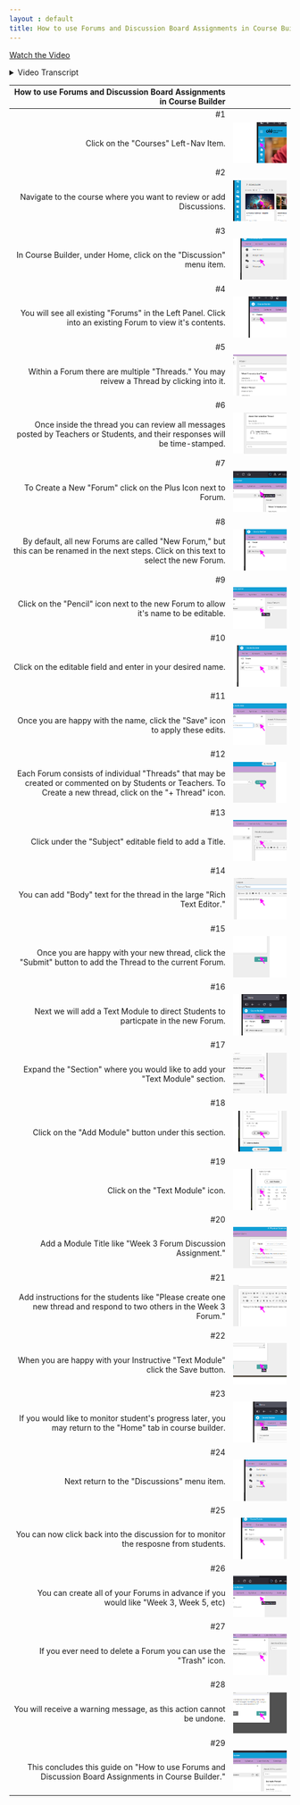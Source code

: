 ```yaml
---
layout : default
title: How to use Forums and Discussion Board Assignments in Course Builder
---
```

[Watch the Video](https://www.youtube.com/watch?v=###########)

<details>
  <summary>Video Transcript</summary>
  Default Spoiler Text
</details>

| How to use Forums and Discussion Board Assignments in Course Builder ||
|-:|-|
| #1 ||
| Click on the "Courses" Left-Nav Item. |![](How_to_use_Forums_and_Discussion_Board_Assignments_in_Course_Builder-img/01-How_to_use_Forums_and_Discussion_Board_Assignments_in_Course_Builder.png)|
| #2 ||
| Navigate to the course where you want to review or add Discussions. |![](How_to_use_Forums_and_Discussion_Board_Assignments_in_Course_Builder-img/02-How_to_use_Forums_and_Discussion_Board_Assignments_in_Course_Builder.png)|
| #3 ||
| In Course Builder, under Home, click on the "Discussion" menu item. |![](How_to_use_Forums_and_Discussion_Board_Assignments_in_Course_Builder-img/03-How_to_use_Forums_and_Discussion_Board_Assignments_in_Course_Builder.png)|
| #4 ||
| You will see all existing "Forums" in the Left Panel. Click into an existing Forum to view it's contents. |![](How_to_use_Forums_and_Discussion_Board_Assignments_in_Course_Builder-img/04-How_to_use_Forums_and_Discussion_Board_Assignments_in_Course_Builder.png)|
| #5 ||
| Within a Forum there are multiple "Threads." You may reivew a Thread by clicking into it. |![](How_to_use_Forums_and_Discussion_Board_Assignments_in_Course_Builder-img/05-How_to_use_Forums_and_Discussion_Board_Assignments_in_Course_Builder.png)|
| #6 ||
| Once inside the thread you can review all messages posted by Teachers or Students, and their responses will be time-stamped. |![](How_to_use_Forums_and_Discussion_Board_Assignments_in_Course_Builder-img/06-How_to_use_Forums_and_Discussion_Board_Assignments_in_Course_Builder.png)|
| #7 ||
| To Create a New "Forum" click on the Plus Icon next to Forum. |![](How_to_use_Forums_and_Discussion_Board_Assignments_in_Course_Builder-img/07-How_to_use_Forums_and_Discussion_Board_Assignments_in_Course_Builder.png)|
| #8 ||
| By default, all new Forums are called "New Forum," but this can be renamed in the next steps. Click on this text to select the new Forum. |![](How_to_use_Forums_and_Discussion_Board_Assignments_in_Course_Builder-img/08-How_to_use_Forums_and_Discussion_Board_Assignments_in_Course_Builder.png)|
| #9 ||
| Click on the "Pencil" icon next to the new Forum to allow it's name to be editable. |![](How_to_use_Forums_and_Discussion_Board_Assignments_in_Course_Builder-img/09-How_to_use_Forums_and_Discussion_Board_Assignments_in_Course_Builder.png)|
| #10 ||
| Click on the editable field and enter in your desired name. |![](How_to_use_Forums_and_Discussion_Board_Assignments_in_Course_Builder-img/10-How_to_use_Forums_and_Discussion_Board_Assignments_in_Course_Builder.png)|
| #11 ||
| Once you are happy with the name, click the "Save" icon to apply these edits. |![](How_to_use_Forums_and_Discussion_Board_Assignments_in_Course_Builder-img/11-How_to_use_Forums_and_Discussion_Board_Assignments_in_Course_Builder.png)|
| #12 ||
| Each Forum consists of individual "Threads" that may be created or commented on by Students or Teachers. To Create a new thread, click on the "+ Thread" icon. |![](How_to_use_Forums_and_Discussion_Board_Assignments_in_Course_Builder-img/12-How_to_use_Forums_and_Discussion_Board_Assignments_in_Course_Builder.png)|
| #13 ||
| Click under the "Subject" editable field to add a Title. |![](How_to_use_Forums_and_Discussion_Board_Assignments_in_Course_Builder-img/13-How_to_use_Forums_and_Discussion_Board_Assignments_in_Course_Builder.png)|
| #14 ||
| You can add "Body" text for the thread in the large "Rich Text Editor." |![](How_to_use_Forums_and_Discussion_Board_Assignments_in_Course_Builder-img/14-How_to_use_Forums_and_Discussion_Board_Assignments_in_Course_Builder.png)|
| #15 ||
| Once you are happy with your new thread, click the "Submit" button to add the Thread to the current Forum. |![](How_to_use_Forums_and_Discussion_Board_Assignments_in_Course_Builder-img/15-How_to_use_Forums_and_Discussion_Board_Assignments_in_Course_Builder.png)|
| #16 ||
| Next we will add a Text Module to direct Students to particpate in the new Forum. |![](How_to_use_Forums_and_Discussion_Board_Assignments_in_Course_Builder-img/16-How_to_use_Forums_and_Discussion_Board_Assignments_in_Course_Builder.png)|
| #17 ||
| Expand the "Section" where you would like to add your "Text Module" section. |![](How_to_use_Forums_and_Discussion_Board_Assignments_in_Course_Builder-img/17-How_to_use_Forums_and_Discussion_Board_Assignments_in_Course_Builder.png)|
| #18 ||
| Click on the "Add Module" button under this section. |![](How_to_use_Forums_and_Discussion_Board_Assignments_in_Course_Builder-img/18-How_to_use_Forums_and_Discussion_Board_Assignments_in_Course_Builder.png)|
| #19 ||
| Click on the "Text Module" icon. |![](How_to_use_Forums_and_Discussion_Board_Assignments_in_Course_Builder-img/19-How_to_use_Forums_and_Discussion_Board_Assignments_in_Course_Builder.png)|
| #20 ||
| Add a Module Title like "Week 3 Forum Discussion Assignment." |![](How_to_use_Forums_and_Discussion_Board_Assignments_in_Course_Builder-img/20-How_to_use_Forums_and_Discussion_Board_Assignments_in_Course_Builder.png)|
| #21 ||
| Add instructions for the students like "Please create one new thread and respond to two others in the Week 3 Forum." |![](How_to_use_Forums_and_Discussion_Board_Assignments_in_Course_Builder-img/21-How_to_use_Forums_and_Discussion_Board_Assignments_in_Course_Builder.png)|
| #22 ||
| When you are happy with your Instructive "Text Module" click the Save button. |![](How_to_use_Forums_and_Discussion_Board_Assignments_in_Course_Builder-img/22-How_to_use_Forums_and_Discussion_Board_Assignments_in_Course_Builder.png)|
| #23 ||
| If you would like to monitor student's progress later, you may return to the "Home" tab in course builder. |![](How_to_use_Forums_and_Discussion_Board_Assignments_in_Course_Builder-img/23-How_to_use_Forums_and_Discussion_Board_Assignments_in_Course_Builder.png)|
| #24 ||
| Next return to the "Discussions" menu item. |![](How_to_use_Forums_and_Discussion_Board_Assignments_in_Course_Builder-img/24-How_to_use_Forums_and_Discussion_Board_Assignments_in_Course_Builder.png)|
| #25 ||
| You can now click back into the discussion for to monitor the resposne from students. |![](How_to_use_Forums_and_Discussion_Board_Assignments_in_Course_Builder-img/25-How_to_use_Forums_and_Discussion_Board_Assignments_in_Course_Builder.png)|
| #26 ||
| You can create all of your Forums in advance if you would like "Week 3, Week 5, etc) |![](How_to_use_Forums_and_Discussion_Board_Assignments_in_Course_Builder-img/26-How_to_use_Forums_and_Discussion_Board_Assignments_in_Course_Builder.png)|
| #27 ||
| If you ever need to delete a Forum you can use the "Trash" icon. |![](How_to_use_Forums_and_Discussion_Board_Assignments_in_Course_Builder-img/27-How_to_use_Forums_and_Discussion_Board_Assignments_in_Course_Builder.png)|
| #28 ||
| You will receive a warning message, as this action cannot be undone. |![](How_to_use_Forums_and_Discussion_Board_Assignments_in_Course_Builder-img/28-How_to_use_Forums_and_Discussion_Board_Assignments_in_Course_Builder.png)|
| #29 ||
| This concludes this guide on "How to use Forums and Discussion Board Assignments in Course Builder." |![](How_to_use_Forums_and_Discussion_Board_Assignments_in_Course_Builder-img/29-How_to_use_Forums_and_Discussion_Board_Assignments_in_Course_Builder.png)|
